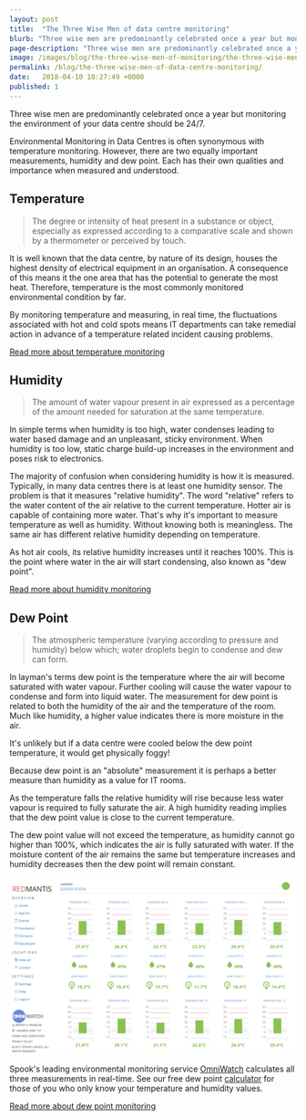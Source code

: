 ```yaml
---
layout: post
title:  "The Three Wise Men of data centre monitoring"
blurb: "Three wise men are predominantly celebrated once a year but monitoring the environment of your data centre should be 24/7."
page-description: "Three wise men are predominantly celebrated once a year but monitoring the environment of your data centre should be 24/7."
image: /images/blog/the-three-wise-men-of-monitoring/the-three-wise-men-of-monitoring.jpeg
permalink: /blog/the-three-wise-men-of-data-centre-monitoring/
date:   2018-04-10 10:27:49 +0000
published: 1
---
```


Three wise men are predominantly celebrated once a year but monitoring the environment of your data centre should be 24/7.

Environmental Monitoring in Data Centres is often synonymous with temperature monitoring. However, there are two equally important measurements, humidity and dew point. Each has their own qualities and importance when measured and understood.

## Temperature

> The degree or intensity of heat present in a substance or object, especially as expressed according to a comparative scale and shown by a thermometer or perceived by touch.

It is well known that the data centre, by nature of its design, houses the highest density of electrical equipment in an organisation. A consequence of this means it the one area that has the potential to generate the most heat. Therefore, temperature is the most commonly monitored environmental condition by far.

By monitoring temperature and measuring, in real time, the fluctuations associated with hot and cold spots means IT departments can take remedial action in advance of a temperature related incident causing problems.

<a class="button is-center" href="/omniwatch/sensors/temperature-monitoring/">Read more about temperature monitoring</a>

## Humidity

> The amount of water vapour present in air expressed as a percentage of the amount needed for saturation at the same temperature.

In simple terms when humidity is too high, water condenses leading to water based damage and an unpleasant, sticky environment. When humidity is too low, static charge build-up increases in the environment and poses risk to electronics.

The majority of confusion when considering humidity is how it is measured. Typically, in many data centres there is at least one humidity sensor. The problem is that it measures "relative humidity". The word "relative" refers to the water content of the air relative to the current temperature. Hotter air is capable of containing more water. That's why it's important to measure temperature as well as humidity. Without knowing both is meaningless. The same air has different relative humidity depending on temperature.

As hot air cools, its relative humidity increases until it reaches 100%. This is the point where water in the air will start condensing, also known as "dew point".

<a class="button is-center" href="/omniwatch/sensors/humidity-monitoring/">Read more about humidity monitoring</a>

## Dew Point

> The atmospheric temperature (varying according to pressure and humidity) below which; water droplets begin to condense and dew can form.

In layman's terms dew point is the temperature where the air will become saturated with water vapour. Further cooling will cause the water vapour to condense and form into liquid water. The measurement for dew point is related to both the humidity of the air and the temperature of the room. Much like humidity, a higher value indicates there is more moisture in the air.

It's unlikely but if a data centre were cooled below the dew point temperature, it would get physically foggy!

Because dew point is an "absolute" measurement it is perhaps a better measure than humidity as a value for IT rooms.

As the temperature falls the relative humidity will rise because less water vapour is required to fully saturate the air. A high humidity reading implies that the dew point value is close to the current temperature.

The dew point value will not exceed the temperature, as humidity cannot go higher than 100%, which indicates the air is fully saturated with water. If the moisture content of the air remains the same but temperature increases and humidity decreases then the dew point will remain constant.

![temperature-humidity-dewpoint-monitoring](/images/blog/the-three-wise-men-of-monitoring/temperature-humidity-dewpoint-monitoring.png)

Spook's leading environmental monitoring service [OmniWatch](/omniwatch/) calculates all three measurements in real-time. See our free dew point [calculator](/omniwatch/sensors/dew-point-monitoring/#dew-point-calculator) for those of you who only know your temperature and humidity values.

<a class="button is-center" href="/omniwatch/sensors/dew-point-monitoring/">Read more about dew point monitoring</a>

